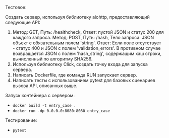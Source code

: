 Тестовое:

Создать сервер, используя библиотеку aiohttp, предоставляющий следующие API:
1. Метод: GET, Путь: /healthcheck, Ответ: пустой JSON и статус 200 для каждого запроса.
   Метод: POST, Путь: /hash, Тело запроса: JSON объект с обязательным полем 'string'. Ответ: Если поле отсутствует - статус 400 и JSON с полем 'validation_errors'. В противном случае возвращается JSON с полем 'hash_string', содержащим хэш строки, вычисленный по алгоритму SHA256.
2. Используя библиотеку Click, создать точку входа для запуска сервера.
3. Написать Dockerfile, где команда RUN запускает сервер.
4. Написать тесты с использованием pytest для базовых сценариев вызова API, описанных выше.


Запуск контейнера с сервером:

- `docker build -t entry_case .`
- `docker run -dp 0.0.0.0:8080:8080 entry_case`

Тестирование:

- `pytest`